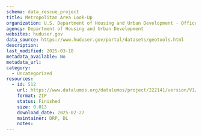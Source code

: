 ```yaml
---
schema: data_rescue_project 
title: Metropolitan Area Look-Up
organization: U.S. Department of Housing and Urban Development - Office of Policy Development and Research
agency: Department of Housing and Urban Development
websites: huduser.gov
data_source: https://www.huduser.gov/portal/datasets/geotools.html
description: 
last_modified: 2025-03-18
metadata_available: No
metadata_url: 
category:
  - Uncategorized
resources:
  - id: 512
    url: https://www.datalumos.org/datalumos/project/222141/version/V1/view
    format: ZIP
    status: Finished
    size: 0.013
    download_date: 2025-02-27
    maintainer: DRP, DL
    notes: 
---
```

